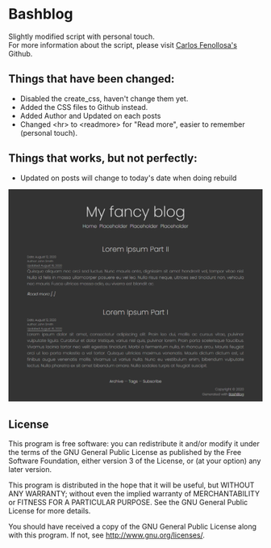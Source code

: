 Bashblog
========
Slightly modified script with personal touch.  
For more information about the script, please visit [Carlos Fenollosa's](https://github.com/cfenollosa/bashblog) Github.

Things that have been changed:
--------

- Disabled the create_css, haven't change them yet.
- Added the CSS files to Github instead.
- Added Author and Updated on each posts
- Changed &lt;hr&gt; to &lt;readmore&gt; for "Read more", easier to remember (personal touch).

Things that works, but not perfectly:
-
- Updated on posts will change to today's date when doing rebuild


[![demo](https://raw.githubusercontent.com/Dahlis/bashblog/master/preview.png)](https://raw.githubusercontent.com/Dahlis/bashblog/master/preview.png)

License
--

This program is free software: you can redistribute it and/or modify
it under the terms of the GNU General Public License as published by
the Free Software Foundation, either version 3 of the License, or
(at your option) any later version.

This program is distributed in the hope that it will be useful,
but WITHOUT ANY WARRANTY; without even the implied warranty of
MERCHANTABILITY or FITNESS FOR A PARTICULAR PURPOSE.  See the
GNU General Public License for more details.

You should have received a copy of the GNU General Public License
along with this program.  If not, see <http://www.gnu.org/licenses/>.
